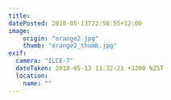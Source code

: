 ```yaml
---
title: 
datePosted: 2018-05-13T22:56:55+12:00
image: 
    origin: "orange2.jpg"
    thumb: "orange2_thumb.jpg"
exif:
  camera: "ILCE-7"
  dateTaken: 2018-05-13 13:32:21 +1200 NZST
  location:
    name: ""
---
```



	